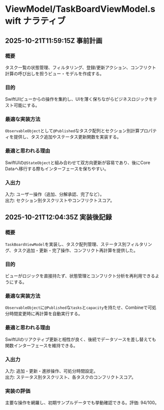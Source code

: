 # ViewModel/TaskBoardViewModel.swift ナラティブ

## 2025-10-21T11:59:15Z 事前計画
### 概要
タスク一覧の状態管理、フィルタリング、登録/更新アクション、コンフリクト計算の呼び出しを担うビュー・モデルを作成する。
### 目的
SwiftUIビューからの操作を集約し、UIを薄く保ちながらビジネスロジックをテスト可能にする。
### 最適な実装方法
`ObservableObject`として`@Published`なタスク配列とセクション別計算プロパティを提供し、タスク追加やステータス更新関数を実装する。
### 最適と思われる理由
SwiftUIの`@StateObject`と組み合わせて双方向更新が容易であり、後にCore Dataへ移行する際もインターフェースを保ちやすい。
### 入出力
入力: ユーザー操作（追加、分解承認、完了など）。  
出力: セクション別タスクリストやコンフリクトスコア。

## 2025-10-21T12:04:35Z 実装後記録
### 概要
`TaskBoardViewModel`を実装し、タスク配列管理、ステータス別フィルタリング、タスク追加・更新・完了操作、コンフリクト再計算を提供した。
### 目的
ビューがロジックを直接持たず、状態管理とコンフリクト分析を再利用できるようにする。
### 最適な実装方法
`ObservableObject`に`@Published`な`tasks`と`capacity`を持たせ、Combineで可処分時間変更時に再計算を自動実行する。
### 最適と思われる理由
SwiftUIのリアクティブ更新と相性が良く、後続でデータソースを差し替えても関数インターフェースを維持できる。
### 入出力
入力: 追加・更新・進捗操作、可処分時間設定。  
出力: ステータス別タスクリスト、各タスクのコンフリクトスコア。
### 実装の評価
主要な操作を網羅し、初期サンプルデータでも挙動確認できる。評価: 94/100。
